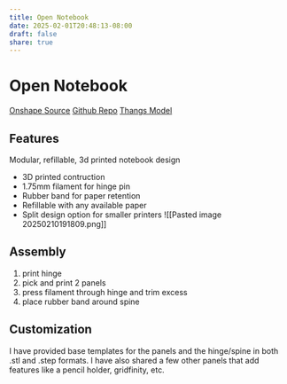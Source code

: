 ```yaml
---
title: Open Notebook
date: 2025-02-01T20:48:13-08:00
draft: false
share: true
---
```



# Open Notebook

[Onshape Source](https://cad.onshape.com/documents/39200c17f1aa7619245f7b9d/w/8116bfce0c09d8d1a0dc2d56/e/e85c5f7a22e002140b8af646?renderMode=0&uiState=67aa606f3bd32948fa4c0af1)
[Github Repo](https://github.com/wingfieldjeff/open_notebook/blob/main/README.md)
[Thangs Model](https://thangs.com/designer/wingfield.jeffrey/3d-model/1266295)
## Features

Modular, refillable, 3d printed notebook design

- 3D printed contruction
- 1.75mm filament for hinge pin
- Rubber band for paper retention
- Refillable with any available paper
- Split design option for smaller printers
![[Pasted image 20250210191809.png]]

## Assembly
1. print hinge
2. pick and print 2 panels
3. press filament through hinge and trim excess 
4. place rubber band around spine

## Customization 
I have provided base templates for the panels and the hinge/spine in both .stl and .step formats. I have also shared a few other panels that add features like a pencil holder, gridfinity, etc.